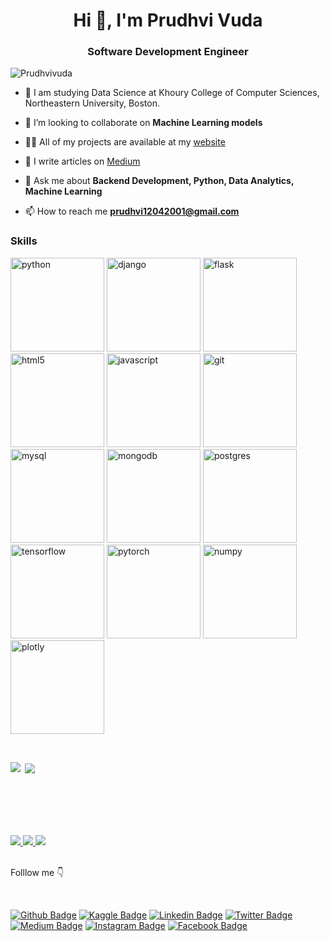 <h1 align="center">Hi 👋, I'm Prudhvi Vuda</h1>
<h3 align="center">Software Development Engineer</h3>

<p align="left"> <img src="https://komarev.com/ghpvc/?username=Prudhvivuda" alt="Prudhvivuda" /> </p>

- 🔭 I am studying Data Science at Khoury College of Computer Sciences, Northeastern University, Boston.

- 👯 I’m looking to collaborate on **Machine Learning models**

- 👨‍💻 All of my projects are available at my [website](https://prudhvivuda.netlify.app)

- 📝 I write articles on [Medium](https://medium.com/@prudhvi12042001)

- 💬 Ask me about **Backend Development, Python, Data Analytics, Machine Learning**

- 📫 How to reach me **prudhvi12042001@gmail.com**


### Skills
<!-- BLOG-POST-LIST:START -->
<!-- BLOG-POST-LIST:END -->

<p align="left">
   <img src="https://www.vectorlogo.zone/logos/python/python-official.svg" alt="python"  width="150" /> 
   
   <img src="https://www.vectorlogo.zone/logos/djangoproject/djangoproject-ar21.svg" alt="django" width="150" /> 
   <img src="https://www.vectorlogo.zone/logos/pocoo_flask/pocoo_flask-official.svg" alt="flask" width="150" /> 
   <img src="https://www.vectorlogo.zone/logos/w3_html5/w3_html5-ar21.svg" alt="html5" width="150" /> 
   <img src="https://www.vectorlogo.zone/logos/javascript/javascript-horizontal.svg" alt="javascript" width="150" />
   
   <img src="https://www.vectorlogo.zone/logos/git-scm/git-scm-ar21.svg" alt="git" width="150" /> 
    
   <img src="https://www.vectorlogo.zone/logos/mysql/mysql-official.svg" alt="mysql" width="150" /> 
   <img src="https://www.vectorlogo.zone/logos/mongodb/mongodb-ar21.svg" alt="mongodb" width="150" />
   <img src="https://www.vectorlogo.zone/logos/postgresql/postgresql-horizontal.svg" alt="postgres" width="150" />
   
   <img src="https://www.vectorlogo.zone/logos/tensorflow/tensorflow-ar21.svg" alt="tensorflow" width="150" /> 
   <img src="https://www.vectorlogo.zone/logos/pytorch/pytorch-ar21.svg" alt="pytorch" width="150" /> 
   <img src="https://www.vectorlogo.zone/logos/numpy/numpy-ar21.svg" alt="numpy" width="150" /> 
   <img src="https://www.vectorlogo.zone/logos/plotly/plotly-ar21.svg" alt="plotly" width="150" />
</p>

<br>

<p><img align="left" src="https://github-readme-stats.vercel.app/api/top-langs/?username=Prudhvivuda&theme=dark&hide_langs_below=1" /></p>
<p>&nbsp;<img align="center" src="https://github-readme-stats.vercel.app/api?username=Prudhvivuda&&show_icons=true&title_color=ffffff&icon_color=bb2acf&text_color=daf7dc&bg_color=151515" /></p>

<div> 
<br><br><br><br><br>
<a href=https://www.gsyay.com>
   <img src=https://img.shields.io/badge/Mentor-YAY!-brightgreen>
</a>
<a href=https://www.linkedin.com/company/technocolabs>
   <img src=https://img.shields.io/badge/Data_Science_Intern-Technocolabs-brightgreen>
</a>
<a href=https://www.skyfilabs.com>
   <img src=https://img.shields.io/badge/Student_Leader-Skyfi_Labs-brightgreen>
</a>
</div>

<div>
<br><p>Folllow me 👇</p><br>
</div>

[![Github Badge](https://img.shields.io/badge/Follow-blue?style=social&logo=Github&link=https://github.com/Prudhvivuda)](https://github.com/Prudhvivuda)
[![Kaggle Badge](https://img.shields.io/badge/-Prudhvi%20Vuda-blue?style=social&logo=Kaggle&link=https://kaggle.com/prudhvivuda)](https://kaggle.com/prudhvivuda)
[![Linkedin Badge](https://img.shields.io/badge/-Prudhvi%20Vuda-blue?style=social&logo=Linkedin&logoColor=blue&link=https://www.linkedin.com/in/prudhvivuda/)](https://www.linkedin.com/in/prudhvivuda/)
[![Twitter Badge](http://img.shields.io/badge/-@VudaPrudhvi-1ca0f1?style=social&logo=twitter&logoColor=blue&link=https://twitter.com/VudaPrudhvi)](https://twitter.com/VudaPrudhvi)
[![Medium Badge](https://img.shields.io/badge/@PrudhviVuda-blue?style=social&logo=Medium&link=https://medium.com/@prudhvi12042001)](https://medium.com/@prudhvi12042001) 
[![Instagram Badge](https://img.shields.io/badge/-Prudhvi%20vuda-blue?style=social&logo=Instagram&link=https://www.instagram.com/prudhvivuda)](https://www.instagram.com/prudhvivuda)
[![Facebook Badge](https://img.shields.io/badge/-Prudhvi%20Vuda-blue?style=social&logo=Facebook&link=https://m.facebook.com/profile.php?id=100009614312031)](https://m.facebook.com/profile.php?id=100009614312031)
